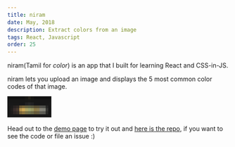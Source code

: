 ```yaml
---
title: niram
date: May, 2018
description: Extract colors from an image
tags: React, Javascript
order: 25
---
```


niram(Tamil for *color*) is an app that I built for learning React and CSS-in-JS.

niram lets you upload an image and displays the 5 most common color codes of that image.

<div class="ajanta">
  <img
    class="img-responsive center-block pixelated blur"
    src="/static/images/lowres/niram.png" 
    alt="Screenshot">

  <img class="img-responsive center-block original">
</div>

Head out to the [demo page](https://astronomersiva.github.io/niram/) to try it out and [here is the repo](https://github.com/astronomersiva/niram), if you want to see the code or file an issue :)
